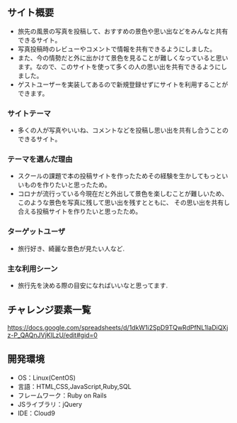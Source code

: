## サイト概要
- 旅先の風景の写真を投稿して、おすすめの景色や思い出などをみんなと共有できるサイト。
- 写真投稿時のレビューやコメントで情報を共有できるようにしました。
- また、今の情勢だと外に出かけて景色を見ることが難しくなっていると思います。なので、このサイトを使って多くの人の思い出を共有できるようにしました。
- ゲストユーザーを実装してあるので新規登録せずにサイトを利用することができます。

### サイトテーマ
- 多くの人が写真やいいね、コメントなどを投稿し思い出を共有し合うことのできるサイト。

### テーマを選んだ理由
- スクールの課題で本の投稿サイトを作ったためその経験を生かしてもっといいものを作りたいと思ったため。
- コロナが流行っている今現在だと外出して景色を楽しむことが難しいため、このような景色を写真に残して思い出を残すとともに、
その思い出を共有し合える投稿サイトを作りたいと思ったため。
### ターゲットユーザ
- 旅行好き、綺麗な景色が見たい人など.

### 主な利用シーン
- 旅行先を決める際の目安になればいいなと思ってます.

## チャレンジ要素一覧
https://docs.google.com/spreadsheets/d/1dkW1i2SpD9TQwRdPfNL1laDiQXjz-P_QAQnJVjKlLzU/edit#gid=0

## 開発環境
- OS：Linux(CentOS)
- 言語：HTML,CSS,JavaScript,Ruby,SQL
- フレームワーク：Ruby on Rails
- JSライブラリ：jQuery
- IDE：Cloud9
